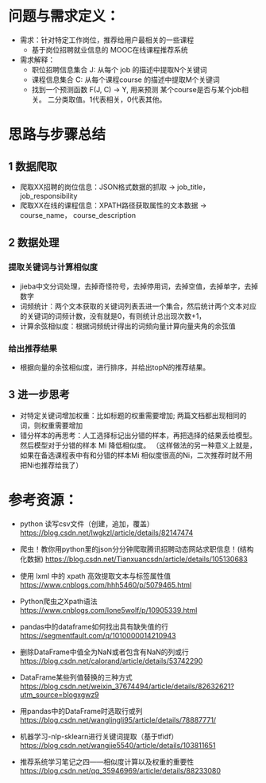# 问题与需求定义：
- 需求：针对特定工作岗位，推荐给用户最相关的一些课程
    * 基于岗位招聘就业信息的 MOOC在线课程推荐系统
- 需求解释：
    * 职位招聘信息集合 J: 从每个 job 的描述中提取N个关键词
    * 课程信息集合 C:  从每个课程course 的描述中提取M个关键词
    * 找到一个预测函数 F(J, C) -> Y, 用来预测 某个course是否与某个job相关。 二分类取值。1代表相关，0代表其他。

# 思路与步骤总结
## 1 数据爬取
- 爬取XX招聘的岗位信息：JSON格式数据的抓取 -> job_title，job_responsibility
- 爬取XX在线的课程信息：XPATH路径获取属性的文本数据 -> course_name， course_description
## 2 数据处理
### 提取关键词与计算相似度
- jieba中文分词处理，去掉奇怪符号，去掉停用词，去掉空值，去掉单字，去掉数字
- 词频统计：两个文本获取的关键词列表丢进一个集合，然后统计两个文本对应的关键词的词频计数，没有就是0，有则统计总出现次数+1， 
- 计算余弦相似度：根据词频统计得出的词频向量计算向量夹角的余弦值
### 给出推荐结果
- 根据向量的余弦相似度，进行排序，并给出topN的推荐结果。
## 3 进一步思考
- 对特定关键词增加权重：比如标题的权重需要增加; 两篇文档都出现相同的词，则权重需要增加
- 错分样本的再思考：人工选择标记出分错的样本，再把选择的结果丢给模型。然后模型对于分错的样本 Mi 降低相似度。
（这样做法的另一种意义上就是，如果在备选课程表中有和分错的样本Mi 相似度很高的Ni，二次推荐时就不用把Ni也推荐给我了）

# 参考资源：
- python 读写csv文件（创建，追加，覆盖）  https://blog.csdn.net/lwgkzl/article/details/82147474
- 爬虫！教你用python里的json分分钟爬取腾讯招聘动态网站求职信息！(结构化数据) https://blog.csdn.net/Tianxuancsdn/article/details/105130683
- 使用 lxml 中的 xpath 高效提取文本与标签属性值 https://www.cnblogs.com/hhh5460/p/5079465.html
- Python爬虫之Xpath语法  https://www.cnblogs.com/lone5wolf/p/10905339.html

- pandas中的dataframe如何找出具有缺失值的行  https://segmentfault.com/q/1010000014210943
- 删除DataFrame中值全为NaN或者包含有NaN的列或行    https://blog.csdn.net/calorand/article/details/53742290
- DataFrame某些列值替换的三种方式  https://blog.csdn.net/weixin_37674494/article/details/82632621?utm_source=blogxgwz9
- 用pandas中的DataFrame时选取行或列  https://blog.csdn.net/wanglingli95/article/details/78887771/
- 机器学习-nlp-sklearn进行关键词提取（基于tfidf）  https://blog.csdn.net/wangjie5540/article/details/103811651

- 推荐系统学习笔记之四——相似度计算以及权重的重要性 https://blog.csdn.net/qq_35946969/article/details/88233080
